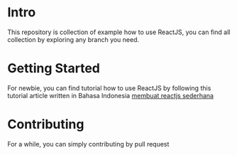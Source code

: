 # Intro  
This repository is collection of example how to use ReactJS, you can find all collection by exploring any branch you need.  
  
# Getting Started  
For newbie, you can find tutorial how to use ReactJS by following this tutorial article written in Bahasa Indonesia [membuat reactjs sederhana](http://www.dhan.web.id/2016/11/membuat-program-sederhana-dengan-reactjs.html)
  
# Contributing  
For a while, you can simply contributing by pull request